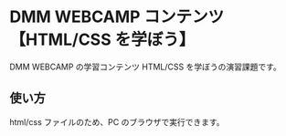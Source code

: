 # DMM WEBCAMP コンテンツ【HTML/CSS を学ぼう】

DMM WEBCAMP の学習コンテンツ HTML/CSS を学ぼうの演習課題です。

## 使い方

html/css ファイルのため、PC のブラウザで実行できます。
